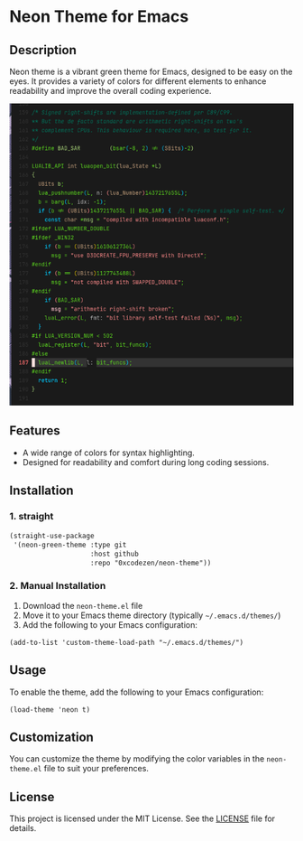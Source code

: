 # Neon Theme for Emacs

## Description
Neon theme is a vibrant green theme for Emacs, designed to be easy on the eyes. It provides a variety of colors for different elements to enhance readability and improve the overall coding experience.

![Neon Green Theme Screenshot](neon.png)


## Features
- A wide range of colors for syntax highlighting.
- Designed for readability and comfort during long coding sessions.

## Installation

### 1. straight
```elisp
(straight-use-package
 '(neon-green-theme :type git
                    :host github
                    :repo "0xcodezen/neon-theme"))
```

### 2. Manual Installation
1. Download the `neon-theme.el` file
2. Move it to your Emacs theme directory (typically `~/.emacs.d/themes/`)
3. Add the following to your Emacs configuration:
```elisp
(add-to-list 'custom-theme-load-path "~/.emacs.d/themes/")
```

## Usage
To enable the theme, add the following to your Emacs configuration:

```elisp
(load-theme 'neon t)
```

## Customization
You can customize the theme by modifying the color variables in the `neon-theme.el` file to suit your preferences.

## License
This project is licensed under the MIT License. See the [LICENSE](LICENSE) file for details.
